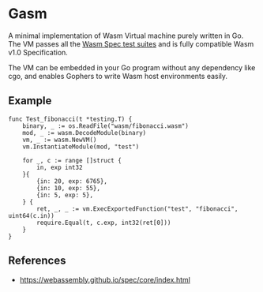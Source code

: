 # Gasm

A minimal implementation of Wasm Virtual machine purely written in Go. The VM passes all the [Wasm Spec test suites](https://github.com/WebAssembly/spec/tree/master/test/core) and is fully compatible Wasm v1.0 Specification.

The VM can be embedded in your Go program without any dependency like cgo, and enables Gophers to write Wasm host environments easily.

## Example

```golang
func Test_fibonacci(t *testing.T) {
	binary, _ := os.ReadFile("wasm/fibonacci.wasm")
	mod, _ := wasm.DecodeModule(binary)
	vm, _ := wasm.NewVM()
	vm.InstantiateModule(mod, "test")

	for _, c := range []struct {
		in, exp int32
	}{
		{in: 20, exp: 6765},
		{in: 10, exp: 55},
		{in: 5, exp: 5},
	} {
		ret, _, _ := vm.ExecExportedFunction("test", "fibonacci", uint64(c.in))
		require.Equal(t, c.exp, int32(ret[0]))
	}
}
```

## References

- https://webassembly.github.io/spec/core/index.html
